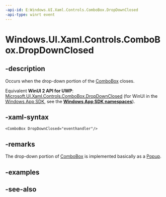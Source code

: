 ```yaml
---
-api-id: E:Windows.UI.Xaml.Controls.ComboBox.DropDownClosed
-api-type: winrt event
---
```


<!-- Event syntax
public event Windows.Foundation.EventHandler DropDownClosed<object>
-->

# Windows.UI.Xaml.Controls.ComboBox.DropDownClosed

## -description
Occurs when the drop-down portion of the [ComboBox](combobox.md) closes.

Equivalent **WinUI 2 API for UWP**: [Microsoft.UI.Xaml.Controls.ComboBox.DropDownClosed](/windows/winui/api/microsoft.ui.xaml.controls.combobox.dropdownclosed) (for WinUI in the [Windows App SDK](/windows/apps/windows-app-sdk/), see the **[Windows App SDK namespaces](/windows/windows-app-sdk/api/winrt/)**).

## -xaml-syntax
```xaml
<ComboBox DropDownClosed="eventhandler"/>
```


## -remarks
The drop-down portion of [ComboBox](combobox.md) is implemented basically as a [Popup](../windows.ui.xaml.controls.primitives/popup.md).

## -examples

## -see-also
